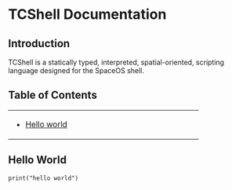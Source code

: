 # TCShell Documentation

## Introduction

TCShell is a statically typed, interpreted, spatial-oriented, scripting language designed
for the SpaceOS shell.

## Table of Contents

<table>
<tr><td width=33% valign=top>

* [Hello world](#hello-world)

</td><td width=33% valign=top>
</tr>
</table>


## Hello World

```
print("hello world")

```
